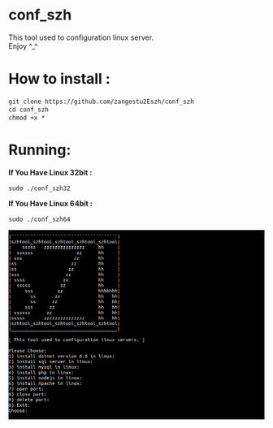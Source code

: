 <h1>conf_szh</h1>
<p>This tool used to configuration linux server.<br/>Enjoy ^_^</p>
<h1>How to install :</h1>

```
git clone https://github.com/zangestu2Eszh/conf_szh
cd conf_szh
chmod +x *
```
<h1>Running:</h1>
<b>If You Have Linux 32bit :</b><br/>

```
sudo ./conf_szh32
```
<b>If You Have Linux 64bit :</b><br/>

```
sudo ./conf_szh64
```

![Alt text](screen.png?raw=true "screen")


